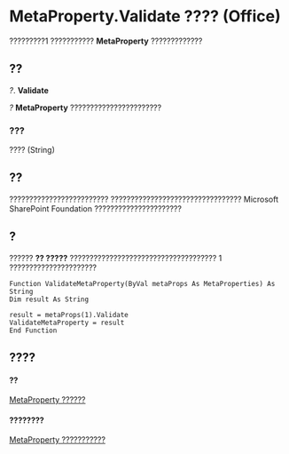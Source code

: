 
# MetaProperty.Validate ???? (Office)

?????????1 ??????????? **MetaProperty** ?????????????


## ??

 _?_. **Validate**

 _?_ **MetaProperty** ???????????????????????


### ???

???? (String)


## ??

????????????????????????? ????????????????????????????????? Microsoft SharePoint Foundation ??????????????????????


## ?

?????? **?? ?????** ????????????????????????????????????? 1 ??????????????????????


```
Function ValidateMetaProperty(ByVal metaProps As MetaProperties) As String 
Dim result As String 
 
result = metaProps(1).Validate 
ValidateMetaProperty = result 
End Function
```


## ????


#### ??


[MetaProperty ??????](4379d183-9b80-92d8-1dd0-ac9be400e366.md)
#### ????????


[MetaProperty ???????????](http://msdn.microsoft.com/library/97df3875-dd87-03b8-44f6-a8804d5ee1bd%28Office.15%29.aspx)